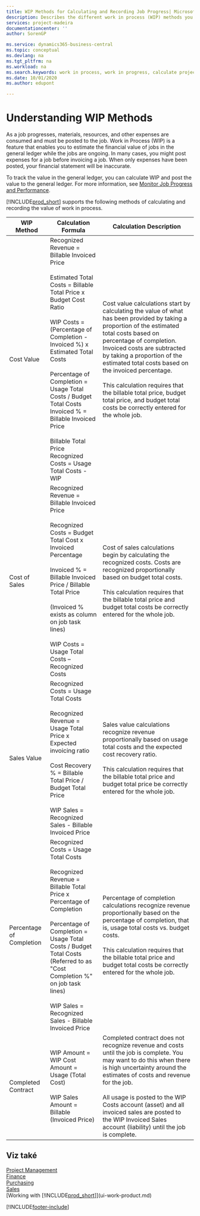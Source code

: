 ```yaml
---
title: WIP Methods for Calculating and Recording Job Progress| Microsoft Docs
description: Describes the different work in process (WIP) methods you can use to post, monitor, and calculate financial information for ongoing jobs that are in progress.
services: project-madeira
documentationcenter: ''
author: SorenGP

ms.service: dynamics365-business-central
ms.topic: conceptual
ms.devlang: na
ms.tgt_pltfrm: na
ms.workload: na
ms.search.keywords: work in process, work in progress, calculate project WIP
ms.date: 10/01/2020
ms.author: edupont

---
```

# Understanding WIP Methods
As a job progresses, materials, resources, and other expenses are consumed and must be posted to the job. Work in Process (WIP) is a feature that enables you to estimate the financial value of jobs in the general ledger while the jobs are ongoing. In many cases, you might post expenses for a job before invoicing a job. When only expenses have been posted, your financial statement will be inaccurate.

To track the value in the general ledger, you can calculate WIP and post the value to the general ledger. For more information, see [Monitor Job Progress and Performance](projects-how-monitor-progress-performance.md).

[!INCLUDE[prod_short](includes/prod_short.md)] supports the following methods of calculating and recording the value of work in process.

| WIP Method | Calculation Formula | Calculation Description |
| --- | --- | --- |
| Cost Value | Recognized Revenue = Billable Invoiced Price<br /><br /> Estimated Total Costs = Billable Total Price x Budget Cost Ratio<br /><br /> WIP Costs = (Percentage of Completion - Invoiced %) x Estimated Total Costs<br /><br /> Percentage of Completion = Usage Total Costs / Budget Total Costs<br /> Invoiced % = Billable Invoiced Price<br /><br /> Billable Total Price Recognized Costs = Usage Total Costs - WIP | Cost value calculations start by calculating the value of what has been provided by taking a proportion of the estimated total costs based on percentage of completion. Invoiced costs are subtracted by taking a proportion of the estimated total costs based on the invoiced percentage.<br /><br /> This calculation requires that the billable total price, budget total price, and budget total costs be correctly entered for the whole job. |
| Cost of Sales | Recognized Revenue = Billable Invoiced Price<br /><br /> Recognized Costs = Budget Total Cost x Invoiced Percentage<br /><br /> Invoiced % = Billable Invoiced Price / Billable Total Price<br /><br /> (Invoiced % exists as column on job task lines)<br /><br /> WIP Costs = Usage Total Costs – Recognized Costs | Cost of sales calculations begin by calculating the recognized costs. Costs are recognized proportionally based on budget total costs.<br /><br /> This calculation requires that the billable total price and budget total costs be correctly entered for the whole job. |
| Sales Value | Recognized Costs = Usage Total Costs<br /><br /> Recognized Revenue = Usage Total Price x Expected invoicing ratio<br /><br /> Cost Recovery % = Billable Total Price / Budget Total Price<br /><br /> WIP Sales = Recognized Sales - Billable Invoiced Price | Sales value calculations recognize revenue proportionally based on usage total costs and the expected cost recovery ratio.<br /><br /> This calculation requires that the billable total price and budget total price be correctly entered for the whole job. |
| Percentage of Completion | Recognized Costs = Usage Total Costs<br /><br /> Recognized Revenue = Billable Total Price x Percentage of Completion<br /><br /> Percentage of Completion = Usage Total Costs / Budget Total Costs<br /> (Referred to as "Cost Completion %" on job task lines)<br /><br /> WIP Sales = Recognized Sales - Billable Invoiced Price | Percentage of completion calculations recognize revenue proportionally based on the percentage of completion, that is, usage total costs vs. budget costs.<br /><br /> This calculation requires that the billable total price and budget total costs be correctly entered for the whole job. |
| Completed Contract | WIP Amount = WIP Cost Amount = Usage (Total Cost)<br /><br /> WIP Sales Amount = Billable (Invoiced Price) | Completed contract does not recognize revenue and costs until the job is complete. You may want to do this when there is high uncertainty around the estimates of costs and revenue for the job.<br /><br /> All usage is posted to the WIP Costs account (asset) and all invoiced sales are posted to the WIP Invoiced Sales account (liability) until the job is complete. |

## Viz také
[Project Management](projects-manage-projects.md)  
[Finance](finance.md)  
[Purchasing](purchasing-manage-purchasing.md)         
[Sales](sales-manage-sales.md)      
[Working with [!INCLUDE[prod_short](includes/prod_short.md)]](ui-work-product.md)


[!INCLUDE[footer-include](includes/footer-banner.md)]